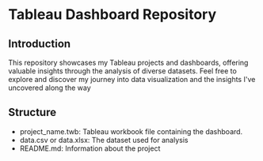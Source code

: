 # Tableau Dashboard Repository
## Introduction 
This repository showcases my Tableau projects and dashboards, offering valuable insights through the analysis of diverse datasets. Feel free to explore and discover my journey into data visualization and the insights I've uncovered along the way

## Structure
 - project_name.twb: Tableau workbook file containing the dashboard.
 - data.csv or data.xlsx: The dataset used for analysis
 - README.md: Information about the project
